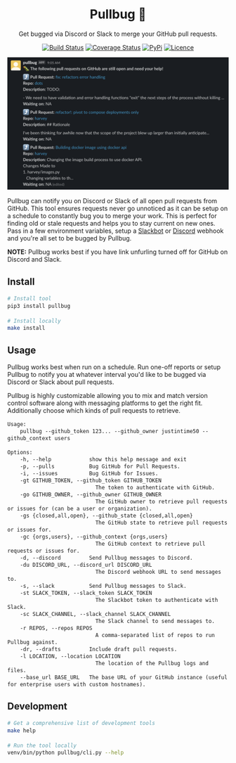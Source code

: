 <div align="center">

# Pullbug 🐛 

Get bugged via Discord or Slack to merge your GitHub pull requests.

[![Build Status](https://github.com/Justintime50/pullbug/workflows/build/badge.svg)](https://github.com/Justintime50/pullbug/actions)
[![Coverage Status](https://coveralls.io/repos/github/Justintime50/pullbug/badge.svg?branch=main)](https://coveralls.io/github/Justintime50/pullbug?branch=main)
[![PyPi](https://img.shields.io/pypi/v/pullbug)](https://pypi.org/project/pullbug)
[![Licence](https://img.shields.io/github/license/justintime50/pullbug)](LICENSE)

<img src="https://raw.githubusercontent.com/justintime50/assets/main/src/pullbug/showcase.png" alt="Showcase">

</div>

Pullbug can notify you on Discord or Slack of all open pull requests from GitHub. This tool ensures requests never go unnoticed as it can be setup on a schedule to constantly bug you to merge your work. This is perfect for finding old or stale requests and helps you to stay current on new ones. Pass in a few environment variables, setup a [Slackbot](https://slack.com/help/articles/115005265703-Create-a-bot-for-your-workspace) or [Discord](https://support.discord.com/hc/en-us/articles/228383668-Intro-to-Webhooks) webhook and you're all set to be bugged by Pullbug.

**NOTE:** Pullbug works best if you have link unfurling turned off for GitHub on Discord and Slack.

## Install

```bash
# Install tool
pip3 install pullbug

# Install locally
make install
```

## Usage

Pullbug works best when run on a schedule. Run one-off reports or setup Pullbug to notify you at whatever interval you'd like to be bugged via Discord or Slack about pull requests.

Pullbug is highly customizable allowing you to mix and match version control software along with messaging platforms to get the right fit. Additionally choose which kinds of pull requests to retrieve.

```
Usage:
    pullbug --github_token 123... --github_owner justintime50 --github_context users

Options:
    -h, --help            show this help message and exit
    -p, --pulls           Bug GitHub for Pull Requests.
    -i, --issues          Bug GitHub for Issues.
    -gt GITHUB_TOKEN, --github_token GITHUB_TOKEN
                            The token to authenticate with GitHub.
    -go GITHUB_OWNER, --github_owner GITHUB_OWNER
                            The GitHub owner to retrieve pull requests or issues for (can be a user or organization).
    -gs {closed,all,open}, --github_state {closed,all,open}
                            The GitHub state to retrieve pull requests or issues for.
    -gc {orgs,users}, --github_context {orgs,users}
                            The GitHub context to retrieve pull requests or issues for.
    -d, --discord         Send Pullbug messages to Discord.
    -du DISCORD_URL, --discord_url DISCORD_URL
                            The Discord webhook URL to send messages to.
    -s, --slack           Send Pullbug messages to Slack.
    -st SLACK_TOKEN, --slack_token SLACK_TOKEN
                            The Slackbot token to authenticate with Slack.
    -sc SLACK_CHANNEL, --slack_channel SLACK_CHANNEL
                            The Slack channel to send messages to.
    -r REPOS, --repos REPOS
                            A comma-separated list of repos to run Pullbug against.
    -dr, --drafts         Include draft pull requests.
    -l LOCATION, --location LOCATION
                            The location of the Pullbug logs and files.
    --base_url BASE_URL   The base URL of your GitHub instance (useful for enterprise users with custom hostnames).
```

## Development

```bash
# Get a comprehensive list of development tools
make help

# Run the tool locally
venv/bin/python pullbug/cli.py --help
```
